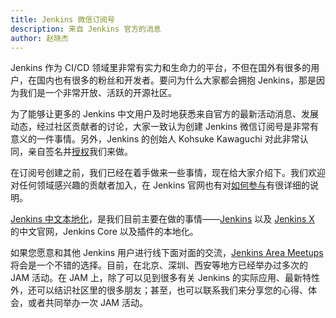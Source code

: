 ```yaml
---
title: Jenkins 微信订阅号
description: 来自 Jenkins 官方的消息
author: 赵晓杰
---
```


Jenkins 作为 CI/CD 领域里非常有实力和生命力的平台，不但在国外有很多的用户，在国内也有很多的粉丝和开发者。要问为什么大家都会拥抱 Jenkins，那是因为我们是一个非常开放、活跃的开源社区。

为了能够让更多的 Jenkins 中文用户及时地获悉来自官方的最新活动消息、发展动态，经过社区贡献者的讨论，大家一致认为创建 Jenkins 微信订阅号是非常有意义的一件事情。另外，Jenkins 的创始人 Kohsuke Kawaguchi 对此非常认同，亲自签名并[授权](https://jenkins.io/wechat.pdf)我们来做。

在订阅号创建之前，我们已经在着手做来一些事情，现在给大家介绍下。我们欢迎对任何领域感兴趣的贡献者加入，在 Jenkins 官网也有对[如何参与](https://jenkins.io/zh/participate/)有很详细的说明。

[Jenkins 中文本地化](https://jenkins.io/sigs/chinese-localization/)，是我们目前主要在做的事情——[Jenkins](https://jenkins.io/zh/) 以及 [Jenkins X](https://jenkins-x.io/zh/) 的中文官网，Jenkins Core 以及插件的本地化。

如果您愿意和其他 Jenkins 用户进行线下面对面的交流，[Jenkins Area Meetups](https://jenkins.io/zh/projects/jam/) 将会是一个不错的选择。目前，在北京、深圳、西安等地方已经举办过多次的 JAM 活动。在 JAM 上，除了可以见到很多有关 Jenkins 的实际应用、最新特性外，还可以结识社区里的很多朋友；甚至，也可以联系我们来分享您的心得、体会，或者共同举办一次 JAM 活动。
